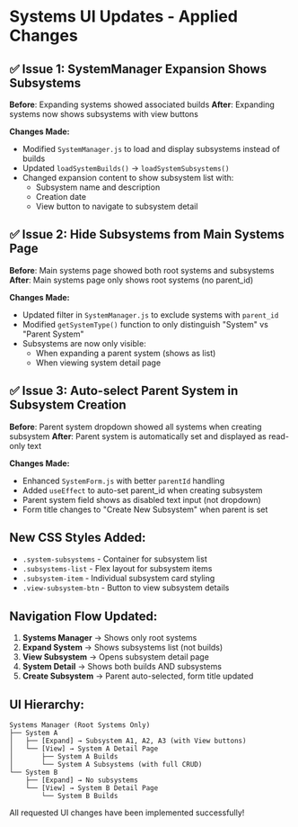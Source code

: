 # Systems UI Updates - Applied Changes

## ✅ Issue 1: SystemManager Expansion Shows Subsystems
**Before**: Expanding systems showed associated builds
**After**: Expanding systems now shows subsystems with view buttons

**Changes Made:**
- Modified `SystemManager.js` to load and display subsystems instead of builds
- Updated `loadSystemBuilds()` → `loadSystemSubsystems()` 
- Changed expansion content to show subsystem list with:
  - Subsystem name and description
  - Creation date
  - View button to navigate to subsystem detail

## ✅ Issue 2: Hide Subsystems from Main Systems Page
**Before**: Main systems page showed both root systems and subsystems
**After**: Main systems page only shows root systems (no parent_id)

**Changes Made:**
- Updated filter in `SystemManager.js` to exclude systems with `parent_id`
- Modified `getSystemType()` function to only distinguish "System" vs "Parent System"
- Subsystems are now only visible:
  - When expanding a parent system (shows as list)
  - When viewing system detail page

## ✅ Issue 3: Auto-select Parent System in Subsystem Creation
**Before**: Parent system dropdown showed all systems when creating subsystem
**After**: Parent system is automatically set and displayed as read-only text

**Changes Made:**
- Enhanced `SystemForm.js` with better `parentId` handling
- Added `useEffect` to auto-set parent_id when creating subsystem
- Parent system field shows as disabled text input (not dropdown)
- Form title changes to "Create New Subsystem" when parent is set

## New CSS Styles Added:
- `.system-subsystems` - Container for subsystem list
- `.subsystems-list` - Flex layout for subsystem items
- `.subsystem-item` - Individual subsystem card styling
- `.view-subsystem-btn` - Button to view subsystem details

## Navigation Flow Updated:
1. **Systems Manager** → Shows only root systems
2. **Expand System** → Shows subsystems list (not builds)
3. **View Subsystem** → Opens subsystem detail page
4. **System Detail** → Shows both builds AND subsystems
5. **Create Subsystem** → Parent auto-selected, form title updated

## UI Hierarchy:
```
Systems Manager (Root Systems Only)
├── System A
│   ├── [Expand] → Subsystem A1, A2, A3 (with View buttons)
│   └── [View] → System A Detail Page
│       ├── System A Builds
│       └── System A Subsystems (with full CRUD)
└── System B  
    ├── [Expand] → No subsystems
    └── [View] → System B Detail Page
        └── System B Builds
```

All requested UI changes have been implemented successfully!